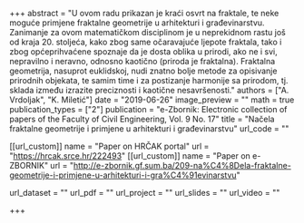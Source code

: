 +++
abstract = "U ovom radu prikazan je kraći osvrt na fraktale, te neke moguće primjene fraktalne geometrije u arhitekturi i građevinarstvu. Zanimanje za ovom matematičkom disciplinom je u neprekidnom rastu još od kraja 20. stoljeća, kako zbog same očaravajuće ljepote fraktala, tako i zbog općeprihvaćene spoznaje da je dosta oblika u prirodi, ako ne i svi, nepravilno i neravno, odnosno kaotično (priroda je fraktalna). Fraktalna geometrija, nasuprot euklidskoj, nudi znatno bolje metode za opisivanje prirodnih objekata, te samim time i za postizanje harmonije sa prirodom, tj. sklada između izrazite preciznosti i kaotične nesavršenosti."
authors = ["A. Vrdoljak", "K. Miletić"]
date = "2019-06-26"
image_preview = ""
math = true
publication_types = ["2"]
publication = "e-Zbornik: Electronic collection of papers of the Faculty of Civil Engineering, Vol. 9 No. 17"
title = "Načela fraktalne geometrije i primjene u arhitekturi i građevinarstvu"
url_code = ""

[[url_custom]]
name = "Paper on HRČAK portal"
url = "https://hrcak.srce.hr/222493"
[[url_custom]]
name = "Paper on e-ZBORNIK"
url = "http://e-zbornik.gf.sum.ba/209-na%C4%8Dela-fraktalne-geometrije-i-primjene-u-arhitekturi-i-gra%C4%91evinarstvu"

url_dataset = ""
url_pdf = ""
url_project = ""
url_slides = ""
url_video = ""

+++
